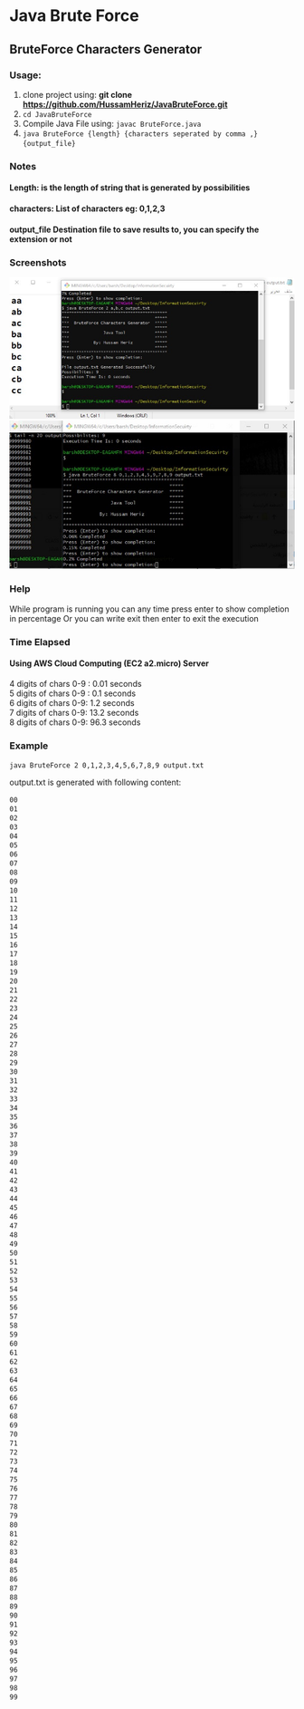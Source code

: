 # Java Brute Force
## BruteForce Characters Generator

### Usage:
1. clone project using: **git clone https://github.com/HussamHeriz/JavaBruteForce.git**
2. ```cd JavaBruteForce```
3. Compile Java File using: ```javac BruteForce.java```
4. ```java BruteForce {length} {characters seperated by comma ,} {output_file}```

### Notes
#### **Length:** is the length of string that is generated by possibilities
#### **characters:** List of characters eg: 0,1,2,3
#### **output_file** Destination file to save results to, you can specify the extension or not

### Screenshots
![abc_2_digits](https://github.com/HussamHeriz/JavaBruteForce/blob/master/screenshots/1.jpg?raw=true)
![8_digits_0-9](https://github.com/HussamHeriz/JavaBruteForce/blob/master/screenshots/2.jpg?raw=true)


### Help
While program is running you can any time press enter to show completion in percentage
Or you can write exit then enter to exit the execution

### Time Elapsed
#### Using AWS Cloud Computing (EC2 a2.micro) Server

4 digits of chars 0-9 : 0.01 seconds<br>
5 digits of chars 0-9 : 0.1 seconds<br>
6 digits of chars 0-9:  1.2 seconds<br>
7 digits of chars 0-9:  13.2 seconds<br>
8 digits of chars 0-9:  96.3 seconds<br>

### Example
```
java BruteForce 2 0,1,2,3,4,5,6,7,8,9 output.txt
```
output.txt is generated with following content:

```
00
01
02
03
04
05
06
07
08
09
10
11
12
13
14
15
16
17
18
19
20
21
22
23
24
25
26
27
28
29
30
31
32
33
34
35
36
37
38
39
40
41
42
43
44
45
46
47
48
49
50
51
52
53
54
55
56
57
58
59
60
61
62
63
64
65
66
67
68
69
70
71
72
73
74
75
76
77
78
79
80
81
82
83
84
85
86
87
88
89
90
91
92
93
94
95
96
97
98
99
```
